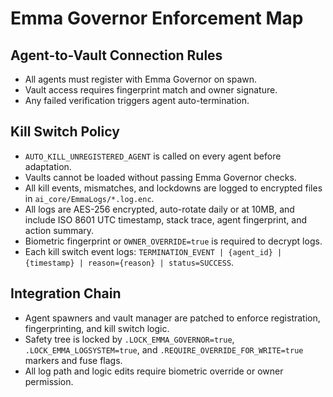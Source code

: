 # Emma Governor Enforcement Map

## Agent-to-Vault Connection Rules

- All agents must register with Emma Governor on spawn.
- Vault access requires fingerprint match and owner signature.
- Any failed verification triggers agent auto-termination.

## Kill Switch Policy

- `AUTO_KILL_UNREGISTERED_AGENT` is called on every agent before adaptation.
- Vaults cannot be loaded without passing Emma Governor checks.
- All kill events, mismatches, and lockdowns are logged to encrypted files in `ai_core/EmmaLogs/*.log.enc`.
- All logs are AES-256 encrypted, auto-rotate daily or at 10MB, and include ISO 8601 UTC timestamp, stack trace, agent fingerprint, and action summary.
- Biometric fingerprint or `OWNER_OVERRIDE=true` is required to decrypt logs.
- Each kill switch event logs: `TERMINATION_EVENT | {agent_id} | {timestamp} | reason={reason} | status=SUCCESS`.

## Integration Chain

- Agent spawners and vault manager are patched to enforce registration, fingerprinting, and kill switch logic.
- Safety tree is locked by `.LOCK_EMMA_GOVERNOR=true`, `.LOCK_EMMA_LOGSYSTEM=true`, and `.REQUIRE_OVERRIDE_FOR_WRITE=true` markers and fuse flags.
- All log path and logic edits require biometric override or owner permission.
